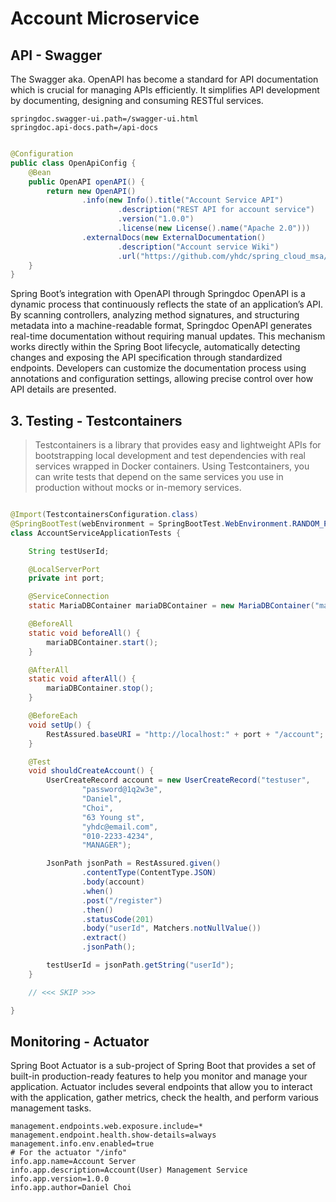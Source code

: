 # Account Microservice

## API - Swagger

The Swagger aka. OpenAPI has become a standard for API documentation which is crucial for managing APIs efficiently.
It simplifies API development by documenting, designing and consuming RESTful services.

```properties
springdoc.swagger-ui.path=/swagger-ui.html
springdoc.api-docs.path=/api-docs
```

```java

@Configuration
public class OpenApiConfig {
    @Bean
    public OpenAPI openAPI() {
        return new OpenAPI()
                .info(new Info().title("Account Service API")
                        .description("REST API for account service")
                        .version("1.0.0")
                        .license(new License().name("Apache 2.0")))
                .externalDocs(new ExternalDocumentation()
                        .description("Account service Wiki")
                        .url("https://github.com/yhdc/spring_cloud_msa/store_server"));
    }
}
```

Spring Boot’s integration with OpenAPI through Springdoc OpenAPI is a dynamic process that continuously
reflects the state of an application’s API. By scanning controllers, analyzing method signatures,
and structuring metadata into a machine-readable format, Springdoc OpenAPI generates real-time documentation
without requiring manual updates. This mechanism works directly within the Spring Boot lifecycle,
automatically detecting changes and exposing the API specification through standardized endpoints.
Developers can customize the documentation process using annotations and configuration settings,
allowing precise control over how API details are presented.

## 3. Testing - Testcontainers

> Testcontainers is a library that provides easy and lightweight APIs for bootstrapping local development
> and test dependencies with real services wrapped in Docker containers. Using Testcontainers,
> you can write tests that depend on the same services you use in production without mocks or
> in-memory services.

```java

@Import(TestcontainersConfiguration.class)
@SpringBootTest(webEnvironment = SpringBootTest.WebEnvironment.RANDOM_PORT)
class AccountServiceApplicationTests {

    String testUserId;

    @LocalServerPort
    private int port;

    @ServiceConnection
    static MariaDBContainer mariaDBContainer = new MariaDBContainer("mariadb:latest");

    @BeforeAll
    static void beforeAll() {
        mariaDBContainer.start();
    }

    @AfterAll
    static void afterAll() {
        mariaDBContainer.stop();
    }

    @BeforeEach
    void setUp() {
        RestAssured.baseURI = "http://localhost:" + port + "/account";
    }

    @Test
    void shouldCreateAccount() {
        UserCreateRecord account = new UserCreateRecord("testuser",
                "password@1q2w3e",
                "Daniel",
                "Choi",
                "63 Young st",
                "yhdc@email.com",
                "010-2233-4234",
                "MANAGER");

        JsonPath jsonPath = RestAssured.given()
                .contentType(ContentType.JSON)
                .body(account)
                .when()
                .post("/register")
                .then()
                .statusCode(201)
                .body("userId", Matchers.notNullValue())
                .extract()
                .jsonPath();

        testUserId = jsonPath.getString("userId");
    }

    // <<< SKIP >>>

}
```

## Monitoring - Actuator

Spring Boot Actuator is a sub-project of Spring Boot that provides a set of built-in production-ready features to help
you monitor and manage your application.
Actuator includes several endpoints that allow you to interact with the application, gather metrics, check the health,
and perform various management tasks.

```properties
management.endpoints.web.exposure.include=*
management.endpoint.health.show-details=always
management.info.env.enabled=true
# For the actuator "/info"
info.app.name=Account Server
info.app.description=Account(User) Management Service
info.app.version=1.0.0
info.app.author=Daniel Choi
```